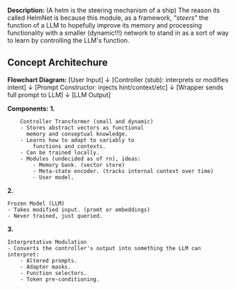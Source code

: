 **Description:**
    (A helm is the steering mechanism of a ship)
    The reason its called HelmNet is because this module, 
    as a framework, *"steers"*  the function of a LLM to 
    hopefully improve its memory and processing functionality 
    with a smaller (dynamic!!!) network to stand in as a sort 
    of way to learn by controlling the LLM's function.

## Concept Architechure

**Flowchart Diagram:**
    [User Input] 
    ↓
    [Controller (stub): interprets or modifies intent]
    ↓
    [Prompt Constructor: injects hint/context/etc]
    ↓
    [Wrapper sends full prompt to LLM]
    ↓
    [LLM Output]

**Components:**
    **1.**

        Controller Transformer (small and dynamic)
        - Stores abstract vectors as functional 
          memory and conseptual knowledge.
        - Learns how to adapt to variably to 
            functions and contexts.
        - Can be trained locally.
        - Modules (undecided as of rn), ideas:
            - Memory bank. (vector store)
            - Meta-state encoder. (tracks internal context over time)
            - User model.
**2.** 

    Frozen Model (LLM)
    - Takes modified input. (promt or embeddings)
    - Never trained, just queried.
**3.** 

    Interpretative Modulation
    - Converts the controller's output into something the LLM can interpret:
        - Altered prompts.
        - Adapter masks.
        - Function selectors.
        - Token pre-conditioning.

